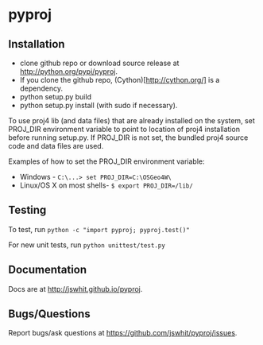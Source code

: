 pyproj
======

Installation
------------
* clone github repo or download source release at http://python.org/pypi/pyproj.
* If you clone the github repo, (Cython)[http://cython.org/] is a dependency.
* python setup.py build
* python setup.py install (with sudo if necessary).

To use proj4 lib (and data files) that are already installed on the system, 
set PROJ_DIR environment variable to point to location of proj4 installation
before running setup.py. If PROJ_DIR is not set, the bundled proj4
source code and data files are used.

Examples of how to set the PROJ_DIR environment variable:
* Windows - `C:\...> set PROJ_DIR=C:\OSGeo4W\`
* Linux/OS X on most shells- `$ export PROJ_DIR=/lib/`

Testing
-------
To test, run `python -c "import pyproj; pyproj.test()"`

For new unit tests, run `python unittest/test.py`

Documentation
-------------
Docs are at http://jswhit.github.io/pyproj.

Bugs/Questions
--------------
Report bugs/ask questions at https://github.com/jswhit/pyproj/issues.
